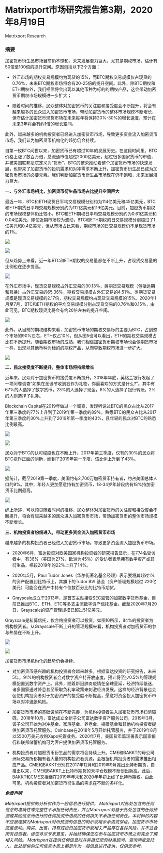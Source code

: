 # Matrixport市场研究报告第3期，2020年8月19日
Matrixport Research

### 摘要

加密货币衍生品市场目前仍不饱和，未来发展潜力巨大，尤其是期权市场，估计有50倍至100倍的提升空间。原因包括以下2个方面：

- 外汇市场的期权交易规模约为现货的15%，而BTC期权交易规模仅占现货的0.76%，未来BTC期权市场将会有20-25倍的提升空间。此外，除BTC期权和ETH期权外，我们相信将会出现以其他币种为标的的期权产品，这会带动加密货币期权市场规模进一步扩大；

- 随着时间的推移，民众整体对加密货币的关注度和接受度会不断提升，将会有越来越多的民众进入加密货币市场，带动加密货币的整体市场规模不断增长，保守估计加密货币现货市场在未来每年将保持20%-30%的增长速度，预计在未来3年将会有约1倍的增长空间。

此外，越来越多的机构投资者已经进入加密货币市场，导致更多资金流入加密货币市场，我们认为加密货币机构化的趋势仍会持续。

自第一枚BTC问世以来，加密货币已有超过10年的发展历史。在这段时间里，BTC价格上涨了数百万倍，总流通市值超过2000亿美元，超过很多国家货币的市值，并被美国联邦法院定义为“货币”。BTC的繁荣推动着整个加密货币市场的快速发展，也带来了加密货币的投机需求和对冲需求不断上升，加密货币衍生品已成为加密货币市场的必要元素。我们判断加密货币衍生品市场现在仍不饱和，未来发展潜力巨大。

**一、与外汇市场相比，加密货币衍生品市场占比提升空间巨大**

最近一年，BTC和ETH现货日平均交易规模分别约为114亿美元和45亿美元，BTC和ETH期货日平均交易规模分别约为112亿美元和19亿美元。目前，加密货币期权的市场规模整体仍比较小，BTC和ETH期权日平均交易规模分别约为0.61亿美元和0.04亿美元，即使近期市场较为波动，BTC和ETH期权的日交易规模分别超过了1亿美元和0.4亿美元，但从市场占比来看，期权市场的日交易规模仍不足现货市场的1%。

![](https://raw.github.com/matrixport-article/matrixport-article.github.io/master/_images/10/1.png)

![](https://raw.github.com/matrixport-article/matrixport-article.github.io/master/_images/10/2.png)

但从趋势上来看，近一年BTC和ETH期权的交易量都在不断上升，占现货交易量的比例也在逐步提高。

![](https://raw.github.com/matrixport-article/matrixport-article.github.io/master/_images/10/3.png)

在外汇市场中，现货交易规模占外汇交易的30.13%，类期货交易规模（包括远期和互换）占外汇交易的65.36%，期权交易规模占外汇交易的4.51%。类期货交易规模是现货交易规模的2.17倍，期权交易规模约占现货交易规模的15%。2020年1月至7月，BTC和ETH期权的平均交易规模分别占现货交易的0.76%和0.15%，由此可见，BTC期权现货比将会有约20倍左右的提升空间。

![](https://raw.github.com/matrixport-article/matrixport-article.github.io/master/_images/10/4.png)

此外，从目前的期权结构来看，加密货币市场的期权交易标的主要为BTC，占到整个市场的90%左右，ETH仅占10%，但从图5也可以看出，ETH的期权交易规模占比在不断提升。随着期权市场的成熟，我们相信加密货币期权市场也会像期货市场一样，出现以其他币种为标的的期权产品，从而导致期权市场进一步扩大。

![](https://raw.github.com/matrixport-article/matrixport-article.github.io/master/_images/10/5.png)

**二、民众接受度不断提升，整体市场将持续增长**

近年来，民众对于加密货币的接受度不断提升。2018年年底，英格兰银行发起了一项问卷调查“如果在圣诞节收到钱作为礼物，你最喜欢的方式是什么?”。其中有67%的人选择了数字货币，23%的人选择了现金，8%的人选择了银行转账，2%的人则选择了礼券。

Blockchain Capital在2019年做过一个调查，发现听说过BTC的民众占比从2017年第三季度的77%上升到了2019年第一季度的89%，熟悉BTC的民众占比从2017年第三季度的30%上升到了2019年第一季度的43%，且年轻的民众对BTC的熟悉比例最高。


![](https://raw.github.com/matrixport-article/matrixport-article.github.io/master/_images/10/6.png)

![](https://raw.github.com/matrixport-article/matrixport-article.github.io/master/_images/10/7.png)

民众对于BTC的认可程度也在不断上升，2017年第三季度，仅有的30%的民众将BTC视作正面的创新，而到了2019年第一季度，该比例上升到了43%。


![](https://raw.github.com/matrixport-article/matrixport-article.github.io/master/_images/10/8.png)

据统计，截至2019第一季度，美国约有2,700万加密货币持有者，约占美国总体人口的9%。其中，年轻人更加愿意持有加密货币，18-34岁年龄段约有18%持加密货币比例最高。

![](https://raw.github.com/matrixport-article/matrixport-article.github.io/master/_images/10/9.png)

综上所述，可以预见随着时间的推移，民众整体对加密货币的关注度和接受度会不断提升，将会有越来越多的民众进入加密货币市场，带动加密货币的整体市场规模不断增长。

**三、机构投资者纷纷进入，带动更多资金流入加密货币市场**

越来越多的机构投资者已经进入加密货币市场，导致更多资金流入加密货币市场。

- 2020年6月，富达投资对欧美国家机构投资者的研究报告显示，在774名受访者中，有36%（美国为27%，欧洲为45%）的受访者表示拥有数字资产或其衍生品，相较2019年的22%上升了14%。

- 2020年5月，Paul Tudor Jones（华尔街著名基金经理）表示要将其超过1%的资产配置到比特币上，其旗下的Tudor BVI 基金（资产管理规模超过 220亿美元）可能会在资产中持有个位数百分比的比特币期货。

- Grayscale成立于2013年，是首支主动接受SEC监管的加密数字货币基金，目前已推出BTC、ETH、ETC等多支主流数字资产信托基金。截至2020年7月29日，Grayscale的资产管理规模已超过51亿美元。

Grayscale是私募信托，仅合格投资者可以投资，如图10所示，84%的投资者为机构投资者。从Grayscale不断上升的管理规模来看，机构投资者对加密货币的参与热情在不断上升。

![](https://raw.github.com/matrixport-article/matrixport-article.github.io/master/_images/10/10.png)

![](https://raw.github.com/matrixport-article/matrixport-article.github.io/master/_images/10/11.png)

加密货币市场机构化的趋势仍会持续。

- 对加密货币感兴趣的机构投资者会越来越多。根据富达投资的研究报告，未来5年，91%的机构投资者会对数字资产持开放态度，预计将至少0.5%的管理规模配置到数字资产上。此外，随着新冠肺炎疫情在全球蔓延，经济持续低迷，诸多国家通过降息甚至采取负利率政策来刺激经济发展。这样的经济背景也会促使机构投资者对于加密资产的接受度不断提高，愿意将资金投入加密货币市场以对冲通胀风险。

- 加密货币市场的基础设施在不断完善，为机构投资者进入加密货币市场扫清障碍。2018年10月，富达成立全新子公司富达数字资产服务公司，2019年3月，该子公司开始为对冲基金、家族基金、养老金、捐赠基金和其他机构投资者提供加密货币托管服务。Coinbase在2018年5月开始托管服务，并于2019年8月以5500万美元收购Xapo托管业务。2020年7月，美国货币监理署表示国家银行和联邦储蓄机构可为客户提供加密货币托管服务。

- 机构投资者对加密货币衍生品的需求将会持续上升。CME和BAKKT的母公司洲际交易所都拥有着大量的机构投资者资源，会根据机构投资者的需求推出相应产品。CME和BAKKT分别在2017年12月和2019年9月推出比特币期货，自推出以来，CME和BAKKT上比特币期货的未平仓规模不断创出新高。此后，BAKKT和CME又相继在2019年年末和2020年年初上线了比特币期权。由此可见，机构投资者对加密货币衍生品的需求在不断的多样化。

***免责声明***

*Matrixport提供的分析仅作为一般信息进行提供。 Matrixport对此处包含的任何信息的准确性或完整性不承担任何责任，并且Matrixport对基于此处包含的任何预测或其他信息而进行的任何投资所造成的任何损失不承担任何责任。本材料的内容不应被理解为Matrixport对所预测的信息的明示或暗示承诺或保证。加密货币市场高度波动。购买，出售，持有或投资加密货币或相关产品存在各种风险，并不适合所有投资者。请您寻求专家意见，并始终确保您在参与加密货币市场之前完全了解相关风险。
Matrixport在提供任何信息时并非担任您的财务顾问，咨询师或受托人。此处提供的任何信息本质上都是作为一般信息进行提供，仅供您参考。*
